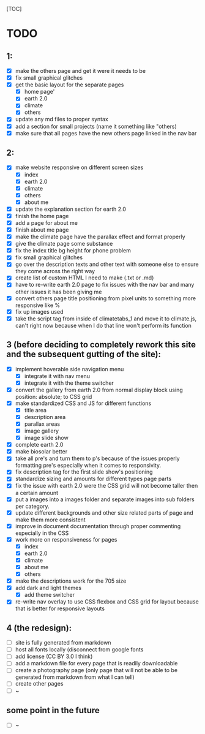 [TOC]

# TODO

## 1:

- [x] make the others page and get it were it needs to be
- [x] fix small graphical glitches
- [x] get the basic layout for the separate pages
  - [x] home page'
  - [x] earth 2.0
  - [x] climate
  - [x] others
- [x] update any md files to proper syntax
- [x] add a section for small projects (name it something like "others)
- [x] make sure that all pages have the new others page linked in the nav bar

## 2:

- [x] make website responsive on different screen sizes
  - [x]  index
  - [x] earth 2.0
  - [x] climate
  - [x] others
  - [x] about me
- [x] update the explanation section for earth 2.0
- [x] finish the home page 
- [x] add a page for about me
- [x] finish about me page
- [x] make the climate page have the parallax effect and format properly
- [x] give the climate page some substance  
- [x] fix the index title bg height for phone problem
- [x] fix small graphical glitches
- [x] go over the description texts and other text with someone else to ensure they come across the right way
- [x] create list of custom HTML I need to make (.txt or .md)
- [x] have to re-write earth 2.0 page to fix issues with the nav bar and many other issues it has been giving me
- [x] convert others page title positioning from pixel units to something more responsive like %
- [x] fix up images used
- [x] take the script tag from inside of climatetabs_1 and move it to climate.js, can't right now because when I do that line won't perform its function

## 3 (before deciding to completely rework this site and the subsequent gutting of the site):

- [x] implement hoverable side navigation menu
  - [x] integrate it with nav menu
  - [x] integrate it with the theme switcher
- [x] convert the gallery from earth 2.0 from normal display block using position: absolute; to CSS grid
- [x] make standardized CSS and JS for different functions
  - [x] title area
  - [x] description area
  - [x] parallax areas
  - [x] image gallery
  - [x] image slide show
- [x] complete earth 2.0
- [x] make biosolar better
- [x] take all pre's and turn them to p's because of the issues properly formatting pre's especially when it comes to responsivity.
- [x] fix description tag for the first slide show's positioning
- [x] standardize sizing and amounts for different types page parts
- [x] fix the issue with earth 2.0 were the CSS grid will not become taller then a certain amount
- [x] put a images into a images folder and separate images into sub folders per category.
- [x] update different backgrounds and other size related parts of page and make them more consistent
- [x] improve in document documentation through proper commenting especially in the CSS
- [x] work more on responsiveness for pages
  - [x] index
  - [x] earth 2.0
  - [x] climate
  - [x] about me
  - [x] others
- [x] make the descriptions work for the 705 size
- [x] add dark and light themes
  - [x] add theme switcher
- [x] re-write nav overlay to use CSS flexbox and CSS grid for layout because that is better for responsive layouts

## 4 (the redesign):

- [ ] site is fully generated from markdown 
- [ ] host all fonts locally (disconnect from google fonts
- [ ] add license (CC BY 3.0 I think)
- [ ] add a markdown file for every page that is readily downloadable
- [ ] create a photography page (only page that will not be able to be generated from markdown from what I can tell)
- [ ] create other pages
- [ ] ~

## some point in the future

- [ ] ~